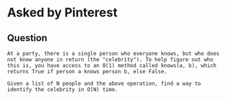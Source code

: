 # Asked by Pinterest

## Question

`At a party, there is a single person who everyone knows, but who does not know anyone in return (the "celebrity"). To help figure out who this is, you have access to an O(1) method called knows(a, b), which returns True if person a knows person b, else False.`

`Given a list of N people and the above operation, find a way to identify the celebrity in O(N) time.`
